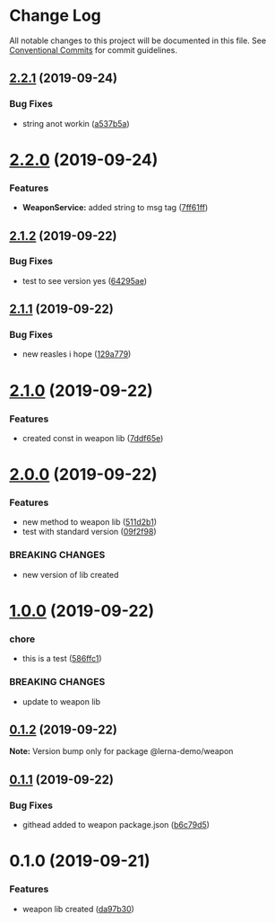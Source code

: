 # Change Log

All notable changes to this project will be documented in this file.
See [Conventional Commits](https://conventionalcommits.org) for commit guidelines.

## [2.2.1](https://github.com/KwakesProject/lerna-nx-demo/compare/@lerna-demo/weapon@2.2.0...@lerna-demo/weapon@2.2.1) (2019-09-24)


### Bug Fixes

* string anot workin ([a537b5a](https://github.com/KwakesProject/lerna-nx-demo/commit/a537b5a))





# [2.2.0](https://github.com/KwakesProject/lerna-nx-demo/compare/@lerna-demo/weapon@2.1.2...@lerna-demo/weapon@2.2.0) (2019-09-24)


### Features

* **WeaponService:** added string to msg tag ([7ff61ff](https://github.com/KwakesProject/lerna-nx-demo/commit/7ff61ff))





## [2.1.2](https://github.com/KwakesProject/lerna-nx-demo/compare/@lerna-demo/weapon@2.1.1...@lerna-demo/weapon@2.1.2) (2019-09-22)


### Bug Fixes

* test to see version yes ([64295ae](https://github.com/KwakesProject/lerna-nx-demo/commit/64295ae))





## [2.1.1](https://github.com/KwakesProject/lerna-nx-demo/compare/@lerna-demo/weapon@2.1.0...@lerna-demo/weapon@2.1.1) (2019-09-22)


### Bug Fixes

* new reasles i hope ([129a779](https://github.com/KwakesProject/lerna-nx-demo/commit/129a779))





# [2.1.0](https://github.com/KwakesProject/lerna-nx-demo/compare/@lerna-demo/weapon@2.0.0...@lerna-demo/weapon@2.1.0) (2019-09-22)


### Features

* created const in  weapon lib ([7ddf65e](https://github.com/KwakesProject/lerna-nx-demo/commit/7ddf65e))





# [2.0.0](https://github.com/KwakesProject/lerna-nx-demo/compare/@lerna-demo/weapon@1.0.0...@lerna-demo/weapon@2.0.0) (2019-09-22)


### Features

* new method to weapon lib ([511d2b1](https://github.com/KwakesProject/lerna-nx-demo/commit/511d2b1))
* test with standard version ([09f2f98](https://github.com/KwakesProject/lerna-nx-demo/commit/09f2f98))


### BREAKING CHANGES

* new version of lib created





# [1.0.0](https://github.com/KwakesProject/lerna-nx-demo/compare/@lerna-demo/weapon@0.1.2...@lerna-demo/weapon@1.0.0) (2019-09-22)


### chore

* this is a test ([586ffc1](https://github.com/KwakesProject/lerna-nx-demo/commit/586ffc1))


### BREAKING CHANGES

* update to weapon lib





## [0.1.2](https://github.com/KwakesProject/lerna-nx-demo/compare/@lerna-demo/weapon@0.1.1...@lerna-demo/weapon@0.1.2) (2019-09-22)

**Note:** Version bump only for package @lerna-demo/weapon





## [0.1.1](https://github.com/KwakesProject/lerna-nx-demo/compare/@lerna-demo/weapon@0.1.0...@lerna-demo/weapon@0.1.1) (2019-09-22)


### Bug Fixes

* githead added to weapon package.json ([b6c79d5](https://github.com/KwakesProject/lerna-nx-demo/commit/b6c79d5))





# 0.1.0 (2019-09-21)


### Features

* weapon lib created ([da97b30](https://github.com/KwakesProject/lerna-nx-demo/commit/da97b30))
